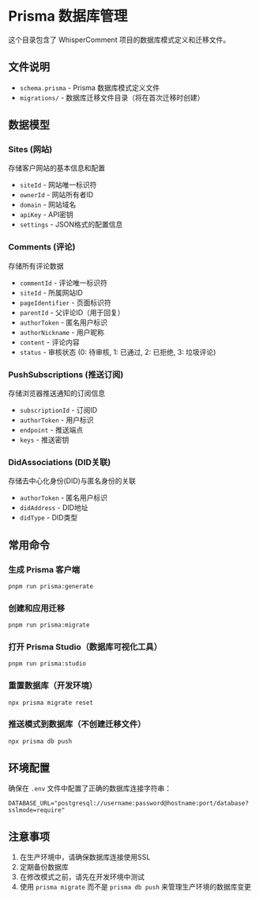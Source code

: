 # Prisma 数据库管理

这个目录包含了 WhisperComment 项目的数据库模式定义和迁移文件。

## 文件说明

- `schema.prisma` - Prisma 数据库模式定义文件
- `migrations/` - 数据库迁移文件目录（将在首次迁移时创建）

## 数据模型

### Sites (网站)
存储客户网站的基本信息和配置
- `siteId` - 网站唯一标识符
- `ownerId` - 网站所有者ID
- `domain` - 网站域名
- `apiKey` - API密钥
- `settings` - JSON格式的配置信息

### Comments (评论)
存储所有评论数据
- `commentId` - 评论唯一标识符
- `siteId` - 所属网站ID
- `pageIdentifier` - 页面标识符
- `parentId` - 父评论ID（用于回复）
- `authorToken` - 匿名用户标识
- `authorNickname` - 用户昵称
- `content` - 评论内容
- `status` - 审核状态 (0: 待审核, 1: 已通过, 2: 已拒绝, 3: 垃圾评论)

### PushSubscriptions (推送订阅)
存储浏览器推送通知的订阅信息
- `subscriptionId` - 订阅ID
- `authorToken` - 用户标识
- `endpoint` - 推送端点
- `keys` - 推送密钥

### DidAssociations (DID关联)
存储去中心化身份(DID)与匿名身份的关联
- `authorToken` - 匿名用户标识
- `didAddress` - DID地址
- `didType` - DID类型

## 常用命令

### 生成 Prisma 客户端
```bash
pnpm run prisma:generate
```

### 创建和应用迁移
```bash
pnpm run prisma:migrate
```

### 打开 Prisma Studio（数据库可视化工具）
```bash
pnpm run prisma:studio
```

### 重置数据库（开发环境）
```bash
npx prisma migrate reset
```

### 推送模式到数据库（不创建迁移文件）
```bash
npx prisma db push
```

## 环境配置

确保在 `.env` 文件中配置了正确的数据库连接字符串：

```env
DATABASE_URL="postgresql://username:password@hostname:port/database?sslmode=require"
```

## 注意事项

1. 在生产环境中，请确保数据库连接使用SSL
2. 定期备份数据库
3. 在修改模式之前，请先在开发环境中测试
4. 使用 `prisma migrate` 而不是 `prisma db push` 来管理生产环境的数据库变更